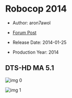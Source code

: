 # Robocop 2014

* Author: aron7awol

* [Forum Post](https://www.avsforum.com/threads/bass-eq-for-filtered-movies.2995212/post-58012856)

* Release Date: 2014-01-25
* Production Year: 2014

## DTS-HD MA 5.1

![img 0](https://i.imgur.com/6Lp3Tqb.jpg)

![img 1](https://i.imgur.com/M8XvYjh.jpg)

